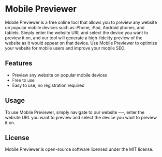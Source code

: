 # Mobile Previewer

Mobile Previewer is a free online tool that allows you to preview any website on popular mobile devices such as iPhone, iPad, Android phones, and tablets. Simply enter the website URL and select the device you want to preview it on, and our tool will generate a high-fidelity preview of the website as it would appear on that device. Use Mobile Previewer to optimize your website for mobile users and improve your mobile SEO.

## Features
- Preview any website on popular mobile devices
- Free to use
- Easy to use, no registration required

## Usage
To use Mobile Previewer, simply navigate to our website ---, enter the website URL you want to preview and select the device you want to preview it on.


## License
Mobile Previewer is open-source software licensed under the MIT license.
